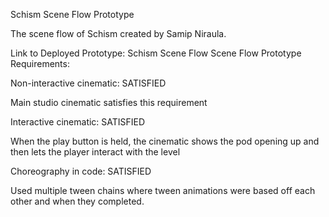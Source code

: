 Schism Scene Flow Prototype


The scene flow of Schism created by Samip Niraula.


Link to Deployed Prototype: Schism Scene Flow
Scene Flow Prototype Requirements:

   
   Non-interactive cinematic: SATISFIED
        
   Main studio cinematic satisfies this requirement
   
   Interactive cinematic: SATISFIED
        
   When the play button is held, the cinematic shows the pod opening up and then lets the player interact with the level
  
   Choreography in code: SATISFIED
        
   Used multiple tween chains where tween animations were based off each other and when they completed. 
